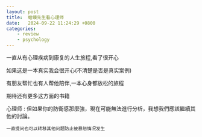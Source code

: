```yaml
---
layout: post
title:  蛤蟆先生看心理师
date:   2024-09-22 11:24:29 +0800
categories: 
    - review 
    - psychology
---
```


一直从有心理疾病到康复的人生旅程,看了很开心

如果这是一本真实我会很开心(不清楚是否是真实案例)

有朋友帮忙也有人帮他陪伴,一本心身都放松的旅程

期待还有更多这方面的书籍

心理师 : 但如果你的防衛感那麼強，現在可能無法進行分析，我想我們應該繼續其他的討論。

`一直提问也可以转移其他问题防止被暴怒情况发生`
